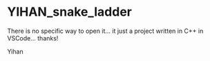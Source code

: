 # YIHAN_snake_ladder
There is no specific way to open it...
it just a project written in C++ in VSCode...
thanks!

Yihan
